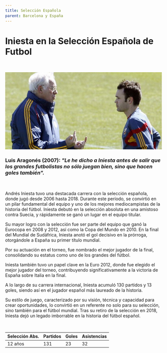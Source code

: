 ```yaml
---
title: Selección Española
parent: Barcelona y España
---
```



# Iniesta en la Selección Española de Futbol

<br>

![Andres Iniesta y Pep Guardiola](assets/images/iniesgones.jpg)

### Luis Aragonés (2007): _"Le he dicho a Iniesta antes de salir que los grandes futbolistas no sólo juegan bien, sino que hacen goles también"._

<br>

Andrés Iniesta tuvo una destacada carrera con la selección española, donde jugó desde 2006 hasta 2018. Durante este período, se convirtió en un pilar fundamental del equipo y uno de los mejores mediocampistas de la historia del fútbol. Iniesta debutó en la selección absoluta en una amistoso contra Suecia, y rápidamente se ganó un lugar en el equipo titular​.

Su mayor logro con la selección fue ser parte del equipo que ganó la Eurocopa en 2008 y 2012, así como la Copa del Mundo en 2010. En la final del Mundial de Sudáfrica, Iniesta anotó el gol decisivo en la prórroga, otorgándole a España su primer título mundial​.

Por su actuación en el torneo, fue nombrado el mejor jugador de la final, consolidando su estatus como uno de los grandes del fútbol.

Iniesta también tuvo un papel clave en la Euro 2012, donde fue elegido el mejor jugador del torneo, contribuyendo significativamente a la victoria de España sobre Italia en la final​.

A lo largo de su carrera internacional, Iniesta acumuló 130 partidos y 13 goles, siendo así en el jugador español más laureado de la historia​.

Su estilo de juego, caracterizado por su visión, técnica y capacidad para crear oportunidades, lo convirtió en un referente no solo para su selección, sino también para el fútbol mundial. Tras su retiro de la selección en 2018, Iniesta dejó un legado imborrable en la historia del fútbol español​.

<br>

| Selección Abs. |      Partidos     | Goles | Asistencias | 
|:---------------|:------------------|:------|:------------|
|    12 años     |        131        |  23   |     32      |
